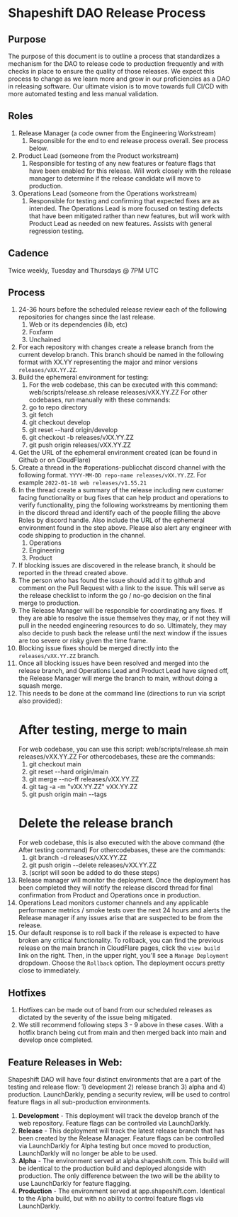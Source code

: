 # Shapeshift DAO Release Process

## Purpose
The purpose of this document is to outline a process that standardizes a mechanism for the DAO to release code to production frequently and with checks in place to ensure the quality of those releases. We expect this process to change as we learn more and grow in our proficiencies as a DAO in releasing software. Our ultimate vision is to move towards full CI/CD with more automated testing and less manual validation.
## Roles
1. Release Manager (a code owner from the Engineering Workstream)
    1. Responsible for the end to end release process overall. See process below.
1. Product Lead (someone from the Product workstream)
    1. Responsible for testing of any new features or feature flags that have been enabled for this release.  Will work closely with the release manager to determine if the release candidate will move to production.
1. Operations Lead (someone from the Operations workstream)
    1. Responsible for testing and confirming that expected fixes are as intended. The Operations Lead is more focused on testing defects that have been mitigated rather than new features, but will work with Product Lead as needed on new features.  Assists with general regression testing. 

## Cadence
Twice weekly, Tuesday and Thursdays @ 7PM UTC 

## Process
1. 24-36 hours before the scheduled release review each of the following repositories for changes since the last release.
    1. Web or its dependencies (lib, etc)
    1. Foxfarm
    1. Unchained 
1. For each repository with changes create a release branch from the current develop branch. This branch should be named in the following format with XX.YY representing the major and minor versions  `releases/vXX.YY.ZZ`.
1. Build the ephemeral environment for testing:
    1. For the web codebase, this can be executed with this command: web/scripts/release.sh release releases/vXX.YY.ZZ
    For other codebases, run manually with these commands:  
    1. go to repo directory
    1. git fetch
    1. git checkout develop
    1. git reset --hard origin/develop
    1. git checkout -b releases/vXX.YY.ZZ
    1. git push origin releases/vXX.YY.ZZ
1. Get the URL of the ephemeral environment created (can be found in Github or on CloudFlare)
1. Create a thread in the #operations-publicchat discord channel with the following format. `YYYY-MM-DD repo-name releases/vXX.YY.ZZ`.  For example `2022-01-18 web releases/v1.55.21`
1. In the thread create a summary of the release including new customer facing functionality or bug fixes that can help product and operations to verify functionality, ping the following workstreams by mentioning them in the discord thread and identify each of the people filling the above Roles by discord handle. Also include the URL of the ephemeral environment found in the step above. Please also alert any engineer with code shipping to production in the channel. 
    1. Operations
    1. Engineering
    1. Product
1. If blocking issues are discovered in the release branch, it should be reported in the thread created above.
1. The person who has found the issue should add it to github and comment on the Pull Request with a link to the issue.  This will serve as the release checklist to inform the go / no-go decision on the final merge to production.
1. The Release Manager will be responsible for coordinating any fixes.  If they are able to resolve the issue themselves they may, or if not they will pull in the needed engineering resources to do so. Ultimately, they may also decide to push back the release until the next window if the issues are too severe or risky given the time frame. 
1. Blocking issue fixes should be merged directly into the `releases/vXX.YY.ZZ` branch.
1. Once all blocking issues have been resolved and merged into the release branch, and Operations Lead and Product Lead have signed off, the Release Manager will merge the branch to main, without doing a squash merge.
10. This needs to be done at the command line (directions to run via script also provided):
    # After testing, merge to main
    For web codebase, you can use this script: web/scripts/release.sh main releases/vXX.YY.ZZ
    For othercodebases, these are the commands:
    1. git checkout main
    1. git reset --hard origin/main
    1. git merge --no-ff releases/vXX.YY.ZZ
    1. git tag -a -m "vXX.YY.ZZ" vXX.YY.ZZ
    1. git push origin main --tags
    # Delete the release branch
    For web codebase, this is also executed with the above command (the After testing command)
    For othercodebases, these are the commands:
    1. git branch -d releases/vXX.YY.ZZ
    1. git push origin --delete releases/vXX.YY.ZZ
    1. (script will soon be added to do these steps)
1. Release manager will monitor the deployment.  Once the deployment has been completed they will notify the release discord thread for final confirmation from Product and Operations once in production.
1. Operations Lead monitors customer channels and any applicable performance metrics / smoke tests over the next 24 hours and alerts the Release manager if any issues arise that are suspected to be from the release. 
1. Our default response is to roll back if the release is expected to have broken any critical functionality. To rollback, you can find the previous release on the main branch in CloudFlare pages, click the `view build` link on the right. Then, in the upper right, you'll see a `Manage Deployment` dropdown. Choose the `Rollback` option. The deployment occurs pretty close to immediately.

## Hotfixes
1. Hotfixes can be made out of band from our scheduled releases as dictated by the severity of the issue being mitigated.
1. We still recommend following steps 3 - 9 above in these cases. With a hotfix branch being cut from main and then merged back into main and develop once completed.
	
## Feature Releases in Web:

Shapeshift DAO will have four distinct environments that are a part of the testing and release flow: 1) development 2) release branch 3) alpha and 4) production. LaunchDarkly, pending a security review, will be used to control feature flags in all sub-production environments.

1. **Development** - This deployment will track the develop branch of the web repository.  Feature flags can be controlled via LaunchDarkly.    
1. **Release** - This deployment will track the latest release branch that has been created by the Release Manager. Feature flags can be controlled via LaunchDarkly for Alpha testing but once moved to production, LaunchDarkly will no longer be able to be used. 
1. **Alpha** - The environment served at alpha.shapeshift.com. This build will be identical to the production build and deployed alongside with production.  The only difference between the two will be the ability to use LaunchDarkly for feature flagging.
1. **Production** - The environment served at app.shapeshift.com.  Identical to the Alpha build, but with no ability to control feature flags via LaunchDarkly. 
